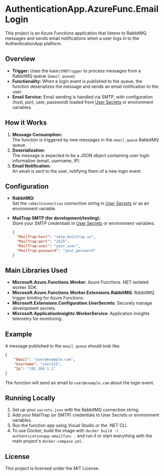 # AuthenticationApp.AzureFunc.EmailLogin

This project is an Azure Functions application that listens to RabbitMQ messages and sends email notifications when a user logs in to the AuthenticationApp platform.

## Overview

- **Trigger:** Uses the `RabbitMQTrigger` to process messages from a RabbitMQ queue (`email_queue`).
- **Functionality:** When a login event is published to the queue, the function deserializes the message and sends an email notification to the user.
- **Email Service:** Email sending is handled via SMTP, with configuration (host, port, user, password) loaded from [User Secrets](https://learn.microsoft.com/en-us/aspnet/core/security/app-secrets) or environment variables.

## How it Works

1. **Message Consumption:**  
   The function is triggered by new messages in the `email_queue` RabbitMQ queue.
2. **Deserialization:**  
   The message is expected to be a JSON object containing user login information (email, username, IP).
3. **Email Notification:**  
   An email is sent to the user, notifying them of a new login event.

## Configuration

- **RabbitMQ:**  
  Set the `rabbitConnection` connection string in [User Secrets](https://learn.microsoft.com/en-us/aspnet/core/security/app-secrets) or as an environment variable.

- **MailTrap SMTP (for development/testing):**  
  Store your SMTP credentials in [User Secrets](https://learn.microsoft.com/en-us/aspnet/core/security/app-secrets) or environment variables:

  ```json
  {
	"MailTrap:host": "smtp.mailtrap.io",
	"MailTrap:port": "2525",
	"MailTrap:user": "your_user",
	"MailTrap:password": "your_password"
  }
  ```

  
## Main Libraries Used

- **Microsoft.Azure.Functions.Worker**: Azure Functions .NET isolated worker SDK.
- **Microsoft.Azure.Functions.Worker.Extensions.RabbitMQ**: RabbitMQ trigger binding for Azure Functions.
- **Microsoft.Extensions.Configuration.UserSecrets**: Securely manage development secrets.
- **Microsoft.ApplicationInsights.WorkerService**: Application Insights telemetry for monitoring.

## Example

A message published to the `email_queue` should look like:

```json
{ 
	"Email": "user@example.com", 
	"Username": "user123", 
	"Ip": "192.168.1.1"
}
```
The function will send an email to `user@example.com` about the login event.

## Running Locally

1. Set up your `secrets.json` with the RabbitMQ connection string.
2. Add your MailTrap (or SMTP) credentials to User Secrets or environment variables.
3. Run the function app using Visual Studio or the .NET CLI.
4. To use Docker, build the image with `docker build -t authenticationapp-emailfunc .` and run it or start everything with the main project's `docker-compose.yml`.

## License

This project is licensed under the MIT License.
